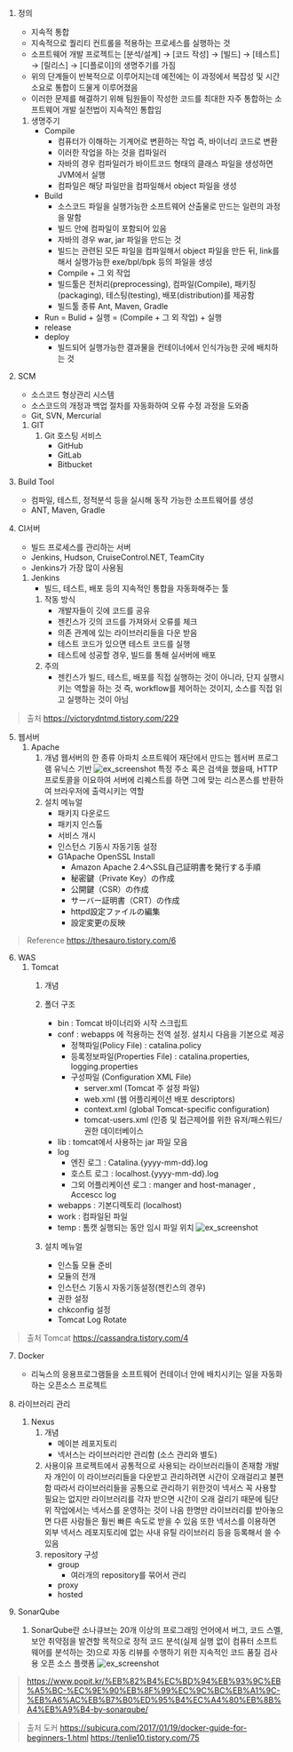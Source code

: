 1. 정의
    - 지속적 통합
    - 지속적으로 퀄리티 컨트롤을 적용하는 프로세스를 실행하는 것
    - 소프트웨어 개발 프로젝트는 [분석/설계] → [코드 작성] → [빌드] → [테스트] → [릴리스] → [디플로이]의 생명주기를 가짐
    - 위의 단계들이 반복적으로 이루어지는데 예전에는 이 과정에서 복잡성 및 시간 소요로 통합이 드물게 이루어졌음
    - 이러한 문제를 해결하기 위해 팀원들이 작성한 코드를 최대한 자주 통합하는 소프트웨어 개발 실천법이 지속적인 통합임                        
    1. 생명주기
        - Compile
            - 컴퓨터가 이해하는 기계어로 변환하는 작업 즉, 바이너리 코드로 변환
            - 이러한 작업을 하는 것을 컴파일러
            - 자바의 경우 컴파일러가 바이트코드 형태의 클래스 파일을 생성하면 JVM에서 실행
            - 컴파일은 해당 파일만을 컴파일해서 object 파일을 생성
        - Build
            - 소스코드 파일을 실행가능한 소프트웨어 산출물로 만드는 일련의 과정을 말함
            - 빌드 안에 컴파일이 포함되어 있음
            - 자바의 경우 war, jar 파일을 만드는 것
            - 빌드는 관련된 모든 파일을 컴파일해서 object 파일을 만든 뒤, link를 해서 실행가능한 exe/bpl/bpk 등의 파일을 생성
            - Compile + 그 외 작업
            - 빌드툴은 전처리(preprocessing), 컴파일(Compile), 패키징(packaging), 테스팅(testing), 배포(distribution)를 제공함
            - 빌드툴 종류 Ant, Maven, Gradle
        - Run  = Bulid + 실행
               = (Compile + 그 외 작업) + 실행     
        - release
        - deploy                
            - 빌드되어 실행가능한 결과물을 컨테이너에서 인식가능한 곳에 배치하는 것
    
2. SCM
    - 소스코드 형상관리 시스템
    - 소스코드의 개정과 백업 절차를 자동화하여 오류 수정 과정을 도와줌
    - Git, SVN, Mercurial
    1. GIT
        1. Git 호스팅 서비스
            - GitHub
            - GitLab
            - Bitbucket
    
3. Build Tool
    - 컴파일, 테스트, 정적분석 등을 실시해 동작 가능한 소프트웨어를 생성
    - ANT, Maven, Gradle 

4. CI서버
    - 빌드 프로세스를 관리하는 서버
    - Jenkins, Hudson, CruiseControl.NET, TeamCity
    - Jenkins가 가장 많이 사용됨
    1. Jenkins
        - 빌드, 테스트, 배포 등의 지속적인 통합을 자동화해주는 툴
        1. 작동 방식
            - 개발자들이 깃에 코드를 공유
            - 젠킨스가 깃의 코드를 가져와서 오류를 체크
            - 의존 관계에 있는 라이브러리들을 다운 받음
            - 테스트 코드가 있으면 테스트 코드를 실행
            - 테스트에 성공할 경우, 빌드를 통해 실서버에 배포
        2. 주의
            - 젠킨스가 빌드, 테스트, 배포를 직접 실행하는 것이 아니라, 단지 실행시키는 역할을 하는 것
               즉, workflow를 제어하는 것이지, 소스를 직접 읽고 실행하는 것이 아님
> 출처 
> https://victorydntmd.tistory.com/229


5. 웹서버
    1. Apache
        1. 개념
            웹서버의 한 종류
            아파치 소프트웨어 재단에서 만드는 웹서버 프로그램
            유닉스 기반
            ![ex_screenshot](../img/LSBAWS_HTTP_request_response.png)
            특정 주소 혹은 검색을 했을때, HTTP 프로토콜을 이요하여 서버에 리퀘스트를 하면 그에 맞는 리스폰스를 반환하여 브라우저에 출력시키는 역할
        2. 설치 메뉴얼
            - 패키지 다운로드
            - 패키지 인스톨
            - 서비스 개시
            - 인스턴스 기동시 자동기동 설정
            * G1Apache OpenSSL Install
                - Amazon Apache 2.4へSSL自己証明書を発行する手順
                - 秘密鍵（Private Key）の作成
                - 公開鍵（CSR）の作成
                - サーバー証明書（CRT）の作成
                - httpd設定ファイルの編集
                - 設定変更の反映
> Reference
> https://thesauro.tistory.com/6


6. WAS
    1. Tomcat
        1. 개념
           
        2. 폴더 구조
            - bin : Tomcat 바이너리와 시작 스크립트
            - conf : webapps 에 적용하는 전역 설정. 설치시 다음을 기본으로 제공
                - 정책파일(Policy File) : catalina.policy
                - 등록정보파일(Properties File) : catalina.properties, logging.properties
                - 구성파일 (Configuration XML File)
                    - server.xml (Tomcat 주 설정 파일)
                    - web.xml (웹 어플리케이션 배포 descriptors)
                    - context.xml (global Tomcat-specific configuration)
                    - tomcat-users.xml (인증 및 접근제어를 위한 유저/패스워드/권한 데이터베이스
            - lib : tomcat에서 사용하는 jar 파일 모음
            - log
                - 엔진 로그 : Catalina.{yyyy-mm-dd}.log
                - 호스트 로그 : localhost.{yyyy-mm-dd}.log
                - 그외 어플리케이션 로그 : manger and host-manager , Accescc log
            - webapps : 기본디렉토리 (localhost)
            - work : 컴파일된 파일
            - temp : 톰캣 실행되는 동안 임시 파일 위치
            ![ex_screenshot](../img/tomcatDirectoryStructure.png)
            
        3. 설치 메뉴얼
            - 인스톨 모듈 준비
            - 모듈의 전개
            - 인스턴스 기동시 자동기동설정(젠킨스의 경우)
            - 권한 설정
            - chkconfig 설정
            - Tomcat Log Rotate
> 출처
> Tomcat https://cassandra.tistory.com/4


7. Docker
    - 리눅스의 응용프로그램들을 소프트웨어 컨테이너 안에 배치시키는 일을 자동화하는 오픈소스 프로젝트
    
8. 라이브러리 관리
    1. Nexus
        1. 개념
            - 메이븐 레포지토리
            - 넥서스는 라이브러리만 관리함 (소스 관리와 별도)
        2. 사용이유
            프로젝트에서 공통적으로 사용되는 라이브러리들이 존재함
            개발자 개인이 이 라이브러리들을 다운받고 관리하려면 시간이 오래걸리고 불편함
            따라서 라이브러리들을 공통으로 관리하기 위한것이 넥서스
            꼭 사용할 필요는 없지만 라이브러리를 각자 받으면 시간이 오래 걸리기 때문에 팀단위 작업에서는 넥서스를 운영하는 것이 나음
            한명만 라이브러리를 받아놓으면 다른 사람들은 훨씬 빠른 속도로 받을 수 있음
            또한 넥서스를 이용하면 외부 넥서스 레포지토리에 없는 사내 유틸 라이브러리 등을 등록해서 쓸 수 있음
        3. repository 구성
            - group
                - 여러개의 repository를 묶어서 관리
            - proxy
            - hosted
        
    
9. SonarQube
    1. SonarQube란
        소나큐브는 20개 이상의 프로그래밍 언어에서 버그, 코드 스멜, 보안 취약점을 발견할 목적으로 
        정적 코드 분석(실제 실행 없이 컴퓨터 소프트웨어를 분석하는 것)으로 
        자동 리뷰를 수행하기 위한 지속적인 코드 품질 검사용 오픈 소스 플랫폼
        ![ex_screenshot](../img/sonarqube_concept.png)

> https://www.popit.kr/%EB%82%B4%EC%BD%94%EB%93%9C%EB%A5%BC-%EC%9E%90%EB%8F%99%EC%9C%BC%EB%A1%9C-%EB%A6%AC%EB%B7%B0%ED%95%B4%EC%A4%80%EB%8B%A4%EB%A9%B4-by-sonarqube/

> 출처
> 도커 https://subicura.com/2017/01/19/docker-guide-for-beginners-1.html
> https://tenlie10.tistory.com/75
